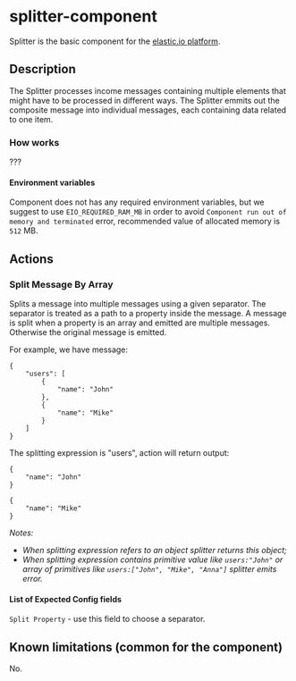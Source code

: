 # splitter-component
Splitter is the basic component for the [elastic.io platform](http://www.elastic.io).

## Description
The Splitter processes income messages containing multiple elements that might have to be processed in different ways. The Splitter emmits out the composite message into individual messages, each containing data related to one item.

### How works
???

#### Environment variables 
Component does not has any required environment variables, but we suggest to use `EIO_REQUIRED_RAM_MB` in order to avoid `Component run out of memory and terminated` error, recommended value of allocated memory is `512` MB.

## Actions
### Split Message By Array
Splits a message into multiple messages using a given separator. The separator is treated as a path to a property inside the message. A message is split when a property is an array and emitted are multiple messages. Otherwise the original message is emitted.

For example, we have message:

```
{
    "users": [
        {
            "name": "John"
        },
        {
            "name": "Mike"
        }
    ]
}
```

The splitting expression is "users", action will return output:
```
{
    "name": "John"
}

{
    "name": "Mike"
}
```
*Notes:*

- *When splitting expression refers to an object splitter returns this object;*
- *When splitting expression contains primitive value like ```users:"John"``` or array of primitives like ```users:["John", "Mike", "Anna"]``` splitter emits error.*

#### List of Expected Config fields
```Split Property``` - use this field to choose a separator.

## Known limitations (common for the component)
No.

